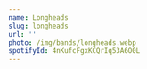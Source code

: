 ```yaml
---
name: Longheads
slug: longheads
url: ''
photo: /img/bands/longheads.webp
spotifyId: 4nKufcFgxKCQrIq53A6O0L
---
```

